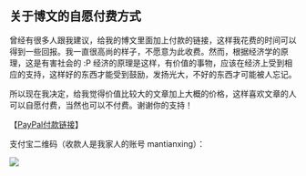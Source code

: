## 关于博文的自愿付费方式

曾经有很多人跟我建议，给我的博文里面加上付款的链接，这样我花费的时间可以得到一些回报。我一直很高尚的样子，不愿意为此收费。然而，根据经济学的原理，这是有害社会的 :P 经济的原理是这样，有价值的事物，应该在经济上受到相应的支持，这样好的东西才能受到鼓励，发扬光大，不好的东西才可能被人忘记。

所以现在我决定，给我觉得价值比较大的文章加上大概的价格，这样喜欢文章的人可以自愿付费，当然也可以不付费。谢谢你的支持！

【[PayPal付款链接](http://paypal.me/yinwang0/5)】

支付宝二维码（收款人是我家人的账号 mantianxing）：

![](http://www.yinwang.org/images/alipay.jpg)
